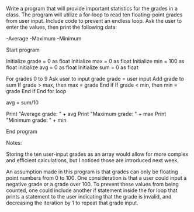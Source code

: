 Write a program that will provide important statistics for the grades in a class. The program will utilize a for-loop to read ten floating-point grades from user input. Include code to prevent an endless loop. Ask the user to enter the values, then print the following data:

-Average
-Maximum
-Minimum

Start program

Initialize grade = 0 as float
Initialize max = 0 as float
Initialize min = 100 as float
Initialize avg = 0 as float
Initialize sum = 0 as float

For grades 0 to 9
Ask user to input grade
grade = user input
Add grade to sum
If grade > max, then max = grade
End if
If grade < min, then min = grade
End if
End for loop

avg = sum/10

Print "Average grade: " + avg
Print "Maximum grade: " + max
Print "Minimum grade: " + min


End program



Notes:

Storing the ten user-input grades as an array would allow for more complex and efficient calculations, but I noticed those are introduced next week.

An assumption made in this program is that grades can only be floating point numbers from 0 to 100.  One consideration is that a user could input a negative grade or a grade over 100. To prevent these values from being counted, one could include another if statement inside the for loop that prints a statement to the user indicating that the grade is invalid, and decreasing the iteration by 1 to repeat that grade input.






